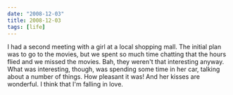 ```yaml
---
date: "2008-12-03"
title: 2008-12-03
tags: [life]
---
```

I had a second meeting with a girl at a local shopping mall. The
initial plan was to go to the movies, but we spent so much time
chatting that the hours flied and we missed the movies. Bah, they
weren't that interesting anyway. What was interesting, though, was
spending some time in her car, talking about a number of things.
How pleasant it was! And her kisses are wonderful. I think that I'm
falling in love.


